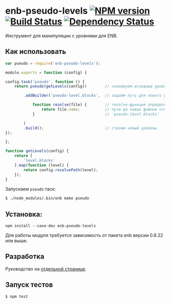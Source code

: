 enb-pseudo-levels [![NPM version](https://badge.fury.io/js/enb-pseudo-levels.svg)](http://badge.fury.io/js/enb-pseudo-levels) [![Build Status](https://travis-ci.org/andrewblond/enb-pseudo-levels.svg?branch=master)](https://travis-ci.org/andrewblond/enb-pseudo-levels) [![Dependency Status](https://gemnasium.com/andrewblond/enb-pseudo-levels.svg)](https://gemnasium.com/andrewblond/enb-pseudo-levels)
=================

Инструмент для манипуляции с уровнями для ENB.

Как использовать
----------------

```js
var pseudo = require('enb-pseudo-levels');

module.exports = function (config) {

config.task('pseudo', function () {
    return pseudo(getLevels(config))        // сканируем исходные уровни

        .addBuilder('pseudo-level.blocks',  // задаём путь для нового уровня

            function resolve(file) {        // resolve-функция определяет
                return file.name;           // пути до новых файлов относительно
            }                               // 'pseudo-level.blocks'

        )
        .build();                           // строим новый уровень
});

};

function getLevels(config) {
    return [
        'level.blocks'
    ].map(function (level) {
        return config.resolvePath(level);
    });
}

```

Запускаем `pseudo` таск:

```bash
$ ./node_modules/.bin/enb make pseudo
```

Установка:
----------

```
npm install --save-dev enb-pseudo-levels
```

Для работы модуля требуется зависимость от пакета enb версии 0.8.22 или выше.

Разработка
----------
Руководство на [отдельной странице](/CONTRIBUTION.md).

Запуск тестов
-------------
```
$ npm test
```
